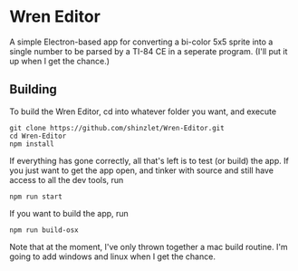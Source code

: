 # Wren Editor
A simple Electron-based app for converting a bi-color 5x5 sprite into a single number to be parsed by a TI-84 CE in a seperate program. (I'll put it up when I get the chance.)
## Building
To build the Wren Editor, cd into whatever folder you want, and execute
```
git clone https://github.com/shinzlet/Wren-Editor.git
cd Wren-Editor
npm install
```
If everything has gone correctly, all that's left is to test (or build) the app. If you just want to get the app open, and tinker with source and still have access to all the dev tools, run
```
npm run start
```
If you want to build the app, run
```
npm run build-osx
```
Note that at the moment, I've only thrown together a mac build routine. I'm going to add windows and linux when I get the chance.
